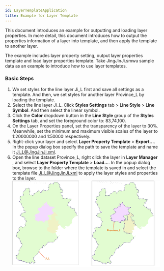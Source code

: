 ```yaml
---
id: LayerTemplateApplication
title: Example for Layer Template
---
```

This document introduces an example for outputting and loading layer properties. In more detail, this document introduces how to output the properties information of a layer into template, and then apply the template to another layer.

The example includes layer property setting, output layer properties template and load layer properties template. Take JingJinJi.smwu sample data as an example to introduce how to use layer templates.

### Basic Steps

  1. We set styles for the line layer Ji_L first and save all settings as a template. And then, we set styles for another layer Province_L by loading the template.
  2. Select the line layer Ji_L. Click **Styles Settings** tab > **Line Style** > **Line Symbol**. And then select the linear symbol.
  3. Click the **Color** dropdown button in the **Line Style** group of the **Styles Settings** tab, and set the foreground color to: 83,74,100.
  4. On the Layer Properties panel, set the transparency of the layer to 30%. Meanwhile, set the minimum and maximum visible scales of the layer to 1:20000000 and 1:50000 respectively.
  5. Right-click your layer and select **Layer Property Template** > **Export...**. In the popup dialog box specify the path to save the template and name it Ji_L@JingJinJi.xml.
  6. Open the line dataset Province_L, right click the layer in **Layer Manager** , and select **Layer Property Template** > **Load...**. In the popup dialog box, browse to the folder where the template is saved in and select the template file Ji_L@JingJinJi.xml to apply the layer styles and properties to the layer.
![](img/Application2.png)  
